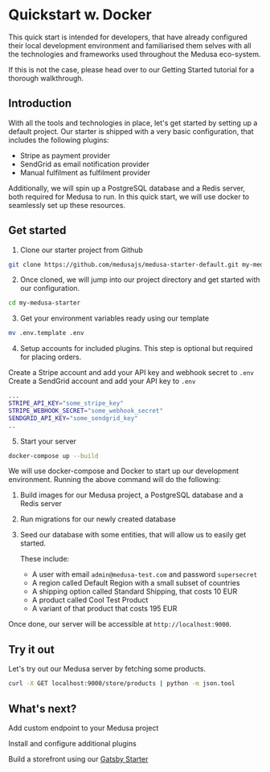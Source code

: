<!-- vale off -->
# Quickstart w. Docker

This quick start is intended for developers, that have already configured their local development environment and familiarised them selves with all the technologies and frameworks used throughout the Medusa eco-system.

If this is not the case, please head over to our Getting Started tutorial for a thorough walkthrough.

## Introduction

With all the tools and technologies in place, let's get started by setting up a default project. Our starter is shipped with a very basic configuration, that includes the following plugins:

- Stripe as payment provider
- SendGrid as email notification provider
- Manual fulfilment as fulfilment provider

Additionally, we will spin up a PostgreSQL database and a Redis server, both required for Medusa to run. In this quick start, we will use docker to seamlessly set up these resources.

## Get started

1. Clone our starter project from Github

```bash
git clone https://github.com/medusajs/medusa-starter-default.git my-medusa-starter
```

2. Once cloned, we will jump into our project directory and get started with our configuration.

```bash
cd my-medusa-starter
```

3. Get your environment variables ready using our template

```bash
mv .env.template .env
```

4. Setup accounts for included plugins. This step is optional but required for placing orders.

Create a Stripe account and add your API key and webhook secret to `.env`
Create a SendGrid account and add your API key to `.env`

```bash
...
STRIPE_API_KEY="some_stripe_key"
STRIPE_WEBHOOK_SECRET="some_webhook_secret"
SENDGRID_API_KEY="some_sendgrid_key"
..
```

5. Start your server

```bash
docker-compose up --build
```

We will use docker-compose and Docker to start up our development environment. Running the above command will do the following:

1. Build images for our Medusa project, a PostgreSQL database and a Redis server
2. Run migrations for our newly created database
3. Seed our database with some entities, that will allow us to easily get started.

   These include:

   - A user with email `admin@medusa-test.com` and password `supersecret`
   - A region called Default Region with a small subset of countries
   - A shipping option called Standard Shipping, that costs 10 EUR
   - A product called Cool Test Product
   - A variant of that product that costs 195 EUR

Once done, our server will be accessible at `http://localhost:9000`.

## Try it out

Let's try out our Medusa server by fetching some products.

```bash
curl -X GET localhost:9000/store/products | python -m json.tool
```

## What's next?

Add custom endpoint to your Medusa project

Install and configure additional plugins

Build a storefront using our [Gatsby Starter](https://github.com/medusajs/gatsby-starter-medusa)

<!-- vale on -->